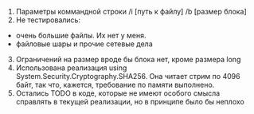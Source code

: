 1. Параметры коммандной строки
    /i [путь к файлу] /b [размер блока]
2. Не тестировались:
- очень большие файлы. Их нет у меня.
- файловые шары и прочие сетевые дела
3. Ограничений на размер вроде бы блока нет, кроме размера long
4. Использована реализация using System.Security.Cryptography.SHA256. Она читает стрим по 4096 байт, так что, кажется, требование по памяти выполнено.
5. Остались TODO в коде, которые не имеют особого смысла справлять в текущей реализации, но в принципе было бы неплохо
